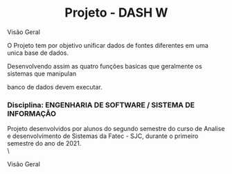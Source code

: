 

<h1 align="center">Projeto - DASH W</h1
\
\


# Visão Geral

O Projeto tem por objetivo unificar dados de fontes diferentes em uma unica base de dados.

Desenvolvendo assim as quatro funções basicas que geralmente os sistemas que manipulan 

banco de dados devem executar.  

### Disciplina: ENGENHARIA DE SOFTWARE / SISTEMA DE INFORMAÇÃO

Projeto desenvolvidos por alunos do segundo semestre do curso de Analise e desenvolvimento de Sistemas da Fatec - SJC, durante o primeiro semestre do ano de 2021.
\
\







Visão Geral 


